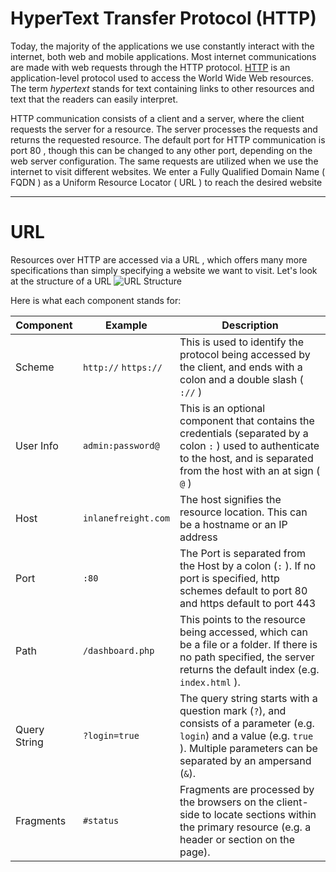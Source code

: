 # HyperText Transfer Protocol (HTTP) 
Today, the majority of the applications we use constantly interact with the internet, both web and mobile applications. Most internet communications are made with web requests through the HTTP protocol. [HTTP](https://tools.ietf.org/html/rfc2616) is an application-level protocol used to access the World Wide Web resources. The term *hypertext* stands for text containing links to other resources and text that the readers can easily interpret.

HTTP communication consists of a client and a server, where the client requests the server
for a resource. The server processes the requests and returns the requested resource. The
default port for HTTP communication is port 80 , though this can be changed to any other
port, depending on the web server configuration. The same requests are utilized when we
use the internet to visit different websites. We enter a Fully Qualified Domain Name (
FQDN ) as a Uniform Resource Locator ( URL ) to reach the desired website

---
# URL
Resources over HTTP are accessed via a URL , which offers many more specifications than simply specifying a website we want to visit. Let's look at the structure of a URL
![URL Structure](../../assets/images/url-structured)


Here is what each component stands for:

| Component | Example | Description |
|---|---|---|
| Scheme | `http://` `https://` | This is used to identify the protocol being accessed by the client, and ends with a colon and a double slash ( `://` ) |
| User Info | `admin:password@` | This is an optional component that contains the credentials (separated by a colon `:` ) used to authenticate to the host, and is separated from the host with an at sign ( `@` ) |
| Host | `inlanefreight.com` | The host signifies the resource location. This can be a hostname or an IP address |
| Port | `:80` | The Port is separated from the Host by a colon (`:` ). If no port is specified, http schemes default to port 80 and https default to port 443 |
| Path | `/dashboard.php` | This points to the resource being accessed, which can be a file or a folder. If there is no path specified, the server returns the default index (e.g. `index.html` ). |
| Query String | `?login=true` | The query string starts with a question mark (`?`), and consists of a parameter (e.g. `login`) and a value (e.g. `true` ). Multiple parameters can be separated by an ampersand (`&`). |
| Fragments | `#status` | Fragments are processed by the browsers on the client-side to locate sections within the primary resource (e.g. a header or section on the page). |
